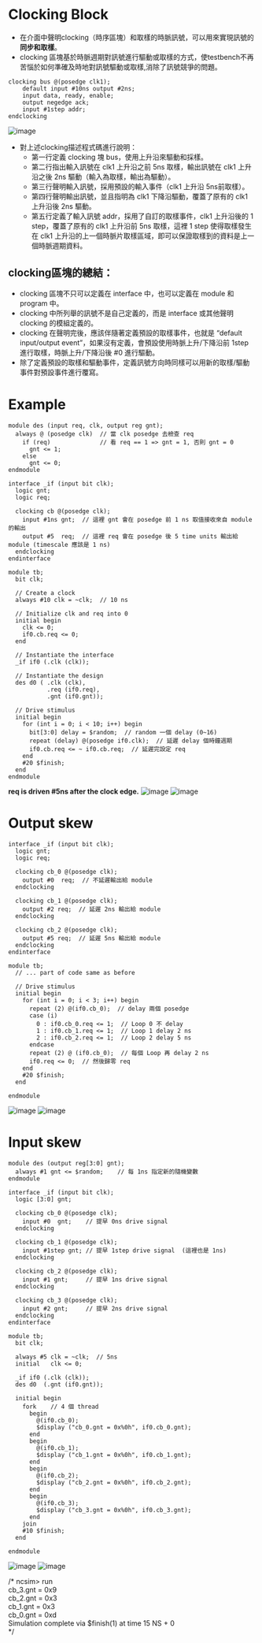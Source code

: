 # Clocking Block
* 在介面中聲明clocking（時序區塊）和取樣的時脈訊號，可以用來實現訊號的**同步和取樣**。
* clocking 區塊基於時脈週期對訊號進行驅動或取樣的方式，使testbench不再苦惱於如何準確及時地對訊號驅動或取樣,消除了訊號競爭的問題。
```
clocking bus @(posedge clk1);
    default input #10ns output #2ns;
    input data, ready, enable;
    output negedge ack;
    input #1step addr;
endclocking
```
![image](https://github.com/user-attachments/assets/90960039-5e40-4f94-9082-7282683c0347)
* 對上述clocking描述程式碼進行說明：
  * 第一行定義 clocking 塊 bus，使用上升沿來驅動和採樣。
  * 第二行指出輸入訊號在 clk1 上升沿之前 5ns 取樣，輸出訊號在 clk1 上升沿之後 2ns 驅動（輸入為取樣，輸出為驅動）。
  * 第三行聲明輸入訊號，採用預設的輸入事件（clk1 上升沿 5ns前取樣）。
  * 第四行聲明輸出訊號，並且指明為 clk1 下降沿驅動，覆蓋了原有的 clk1 上升沿後 2ns 驅動。
  * 第五行定義了輸入訊號 addr，採用了自訂的取樣事件，clk1 上升沿後的 1 step，覆蓋了原有的 clk1 上升沿前 5ns 取樣，這裡 1 step 使得取樣發生在 clk1 上升沿的上一個時脈片取樣區域，即可以保證取樣到的資料是上一個時脈週期資料。
## clocking區塊的總結：
* clocking 區塊不只可以定義在 interface 中，也可以定義在 module 和 program 中。
* clocking 中所列舉的訊號不是自己定義的，而是 interface 或其他聲明 clocking 的模組定義的。
* clocking 在聲明完後，應該伴隨著定義預設的取樣事件，也就是 “default input/output event”，如果沒有定義，會預設使用時脈上升/下降沿前 1step 進行取樣，時脈上升/下降沿後 #0 進行驅動。
* 除了定義預設的取樣和驅動事件，定義訊號方向時同樣可以用新的取樣/驅動事件對預設事件進行覆寫。
# Example
```
module des (input req, clk, output reg gnt);
  always @ (posedge clk)  // 當 clk posedge 去檢查 req
    if (req)              // 看 req == 1 => gnt = 1, 否則 gnt = 0
      gnt <= 1;
  	else
      gnt <= 0;
endmodule

interface _if (input bit clk);
  logic gnt;
  logic req;

  clocking cb @(posedge clk);
    input #1ns gnt;  // 這裡 gnt 會在 posedge 前 1 ns 取值接收來自 module 的輸出
    output #5  req;  // 這裡 req 會在 posedge 後 5 time units 輸出給 module (timescale 應該是 1 ns)
  endclocking
endinterface

module tb;
  bit clk;

  // Create a clock
  always #10 clk = ~clk;  // 10 ns

  // Initialize clk and req into 0
  initial begin
    clk <= 0;
    if0.cb.req <= 0;
  end

  // Instantiate the interface
  _if if0 (.clk (clk));

  // Instantiate the design
  des d0 ( .clk (clk),
           .req (if0.req),
           .gnt (if0.gnt));

  // Drive stimulus
  initial begin
    for (int i = 0; i < 10; i++) begin
      bit[3:0] delay = $random;  // random 一個 delay (0~16)
      repeat (delay) @(posedge if0.clk);  // 延遲 delay 個時鐘週期
      if0.cb.req <= ~ if0.cb.req;  // 延遲完設定 req
    end
    #20 $finish;
  end
endmodule
```
**req is driven #5ns after the clock edge.**
![image](https://github.com/user-attachments/assets/f0395ddd-4f99-4d86-b20f-4a8a9c7f1c8d)
![image](https://github.com/user-attachments/assets/d935b4c3-e8ff-4f3b-90ff-6416ba698b72)


# Output skew
```
interface _if (input bit clk);
  logic gnt;
  logic req;

  clocking cb_0 @(posedge clk);
    output #0  req;  // 不延遲輸出給 module
  endclocking

  clocking cb_1 @(posedge clk);
    output #2 req;  // 延遲 2ns 輸出給 module
  endclocking

  clocking cb_2 @(posedge clk);
    output #5 req;  // 延遲 5ns 輸出給 module
  endclocking
endinterface

module tb;
  // ... part of code same as before

  // Drive stimulus
  initial begin
    for (int i = 0; i < 3; i++) begin
      repeat (2) @(if0.cb_0);  // delay 兩個 posedge
      case (i)
      	0 : if0.cb_0.req <= 1;  // Loop 0 不 delay
        1 : if0.cb_1.req <= 1;  // Loop 1 delay 2 ns
        2 : if0.cb_2.req <= 1;  // Loop 2 delay 5 ns
      endcase
      repeat (2) @ (if0.cb_0);  // 每個 Loop 再 delay 2 ns
      if0.req <= 0;  // 然後歸零 req
    end
    #20 $finish;
  end

endmodule
```
![image](https://github.com/user-attachments/assets/0354852b-7cf3-48f0-8e80-d28b60b9010e)
![image](https://github.com/user-attachments/assets/c9eb5eaa-d667-4b53-aa1b-62097b02e9e2)



# Input skew
```
module des (output reg[3:0] gnt);
  always #1 gnt <= $random;    // 每 1ns 指定新的隨機變數
endmodule

interface _if (input bit clk);
  logic [3:0] gnt;

  clocking cb_0 @(posedge clk);
    input #0  gnt;    // 提早 0ns drive signal
  endclocking

  clocking cb_1 @(posedge clk);
    input #1step gnt; // 提早 1step drive signal  (這裡也是 1ns)
  endclocking

  clocking cb_2 @(posedge clk);
    input #1 gnt;     // 提早 1ns drive signal
  endclocking

  clocking cb_3 @(posedge clk);
    input #2 gnt;     // 提早 2ns drive signal
  endclocking
endinterface

module tb;
  bit clk;

  always #5 clk = ~clk;  // 5ns
  initial   clk <= 0;

  _if if0 (.clk (clk));
  des d0  (.gnt (if0.gnt));

  initial begin
    fork    // 4 個 thread
      begin
        @(if0.cb_0);
        $display ("cb_0.gnt = 0x%0h", if0.cb_0.gnt);
      end
      begin
        @(if0.cb_1);
        $display ("cb_1.gnt = 0x%0h", if0.cb_1.gnt);
      end
      begin
        @(if0.cb_2);
        $display ("cb_2.gnt = 0x%0h", if0.cb_2.gnt);
      end
      begin
        @(if0.cb_3);
        $display ("cb_3.gnt = 0x%0h", if0.cb_3.gnt);
      end
    join
    #10 $finish;
  end

endmodule
```
![image](https://github.com/user-attachments/assets/4ba37170-4e68-4445-98ae-ea8e57116ffe)
![image](https://github.com/user-attachments/assets/4743827d-ba56-40a6-ad3c-12d6ff26b9a0)


/*
  ncsim> run  
  cb_3.gnt = 0x9  
  cb_2.gnt = 0x3  
  cb_1.gnt = 0x3  
  cb_0.gnt = 0xd  
  Simulation complete via $finish(1) at time 15 NS + 0  
*/

